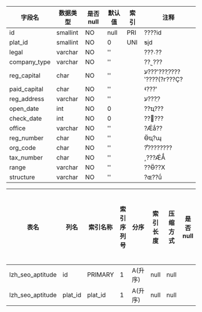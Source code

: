 |字段名|数据类型|是否null|默认值|索引|注释|
|------|--------|--------|------|----|----|
|id|smallint|NO|null|PRI|????id|
|plat_id|smallint|NO|0|UNI|ƽ̨id|
|legal|varchar|NO|''||???˴??|
|company_type|varchar|NO|''||??˾???|
|reg_capital|char|NO|''||ע???ʽ????ַ???ʽ????(?г???Ҫ?|
|paid_capital|char|NO|''||ʵ???ʽ|
|reg_address|varchar|NO|''||ע????ַ|
|open_date|int|NO|0||??ҵ???|
|check_date|int|NO|0||??׼???|
|office|varchar|NO|''||?Ǽǻ??|
|reg_number|char|NO|''||Ӫҵִ?պ|
|org_code|char|NO|''||??֯???????|
|tax_number|char|NO|''||˰???ǼǺ|
|range|varchar|NO|''||??Ӫ??Χ|
|structure|varchar|NO|''||?ɶ??ṹ|



|表名|列名|索引名称|索引序列号|分序|索引长度|压缩方式|是否null|是否重复|唯一值数目估计值|索引方法|列中描述索引信息|索引注释|
|----|----|--------|----------|----|--------|--------|--------|--------|----------------|--------|----------------|--------|
|lzh_seo_aptitude|id|PRIMARY|1|A(升序)|null|null||NO|36|BTREE|||
|lzh_seo_aptitude|plat_id|plat_id|1|A(升序)|null|null||NO|36|BTREE|||
